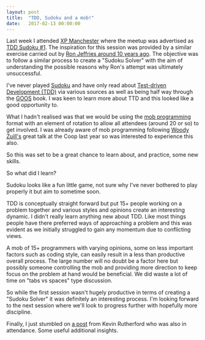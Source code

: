 ```yaml
---
layout: post
title:  "TDD, Sudoku and a mob!"
date:   2017-02-13 00:00:00
---
```

Last week I attended [XP Manchester](https://xpmanchester.wordpress.com/) where the meetup was advertised as [TDD Sudoku #1](https://xpmanchester.wordpress.com/2017/02/02/xpman-80-xpmanchester-tdds-sudoku-1/). The inspiration for this session was provided by a similar exercise carried out by [Ron Jeffries around 10 years ago](http://ronjeffries.com/xprog/articles/oksudoku/). The objective was to follow a similar process to create a "Sudoku Solver" with the aim of understanding the possible reasons why Ron's attempt was ultimately unsuccessful.

I've never played [Sudoku](https://en.wikipedia.org/wiki/Sudoku) and have only read about [Test-driven Development (TDD)](https://en.wikipedia.org/wiki/Test-driven_development) via various sources as well as being half way through the [GOOS](http://www.growing-object-oriented-software.com/) book. I was keen to learn more about TTD and this looked like a good opportunity to.

What I hadn't realised was that we would be using the [mob programming](https://en.wikipedia.org/wiki/Mob_programming) format with an element of rotation to allow all attendees (around 20 or so) to get involved. I was already aware of mob programming following [Woody Zuill's](https://twitter.com/WoodyZuill) great talk at the Coop last year so was interested to experience this also.

So this was set to be a great chance to learn about, and practice, some new skills.

So what did I learn?

Sudoku looks like a fun little game, not sure why I've never bothered to play properly it but aim to sometime soon.

TDD is conceptually straight forward but put 15+ people working on a problem together and various styles and opinions create an interesting dynamic. I didn't really learn anything new about TDD. Like most things people have there preferred ways of approaching a problem and this was evident as we initially struggled to gain any momentum due to conflicting views.

A mob of 15+ programmers with varying opinions, some on less important factors such as coding style, can easily result in a less than productive overall process. The large number will no doubt be a factor here but possibly someone controlling the mob and providing more direction to keep focus on the problem at hand would be beneficial. We did waste a lot of time on "tabs vs spaces" type discussion.

So while the first session wasn't hugely productive in terms of creating a "Sudoku Solver" it was definitely an interesting process. I'm looking forward to the next session where we'll look to progress further with hopefully more discipline.

Finally, I just stumbled on [a post](https://silkandspinach.net/2017/02/10/its-bikesheds-all-the-way-down/) from Kevin Rutherford who was also in attendance. Some useful additional insights.
